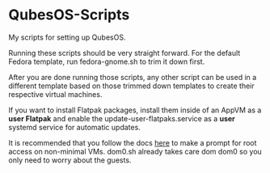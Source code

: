# QubesOS-Scripts
My scripts for setting up QubesOS. 

Running these scripts should be very straight forward. For the default Fedora template, run fedora-gnome.sh to trim it down first.

After you are done running those scripts, any other script can be used in a different template based on those trimmed down templates to create their respective virtual machines.

If you want to install Flatpak packages, install them inside of an AppVM as a **user Flatpak** and enable the update-user-flatpaks.service as a **user** systemd service for automatic updates.

It is recommended that you follow the docs [here](https://www.qubes-os.org/doc/vm-sudo/#replacing-passwordless-root-access-with-dom0-user-prompt) to make a prompt for root access on non-minimal VMs. dom0.sh already takes care dom dom0 so you only need to worry about the guests.
